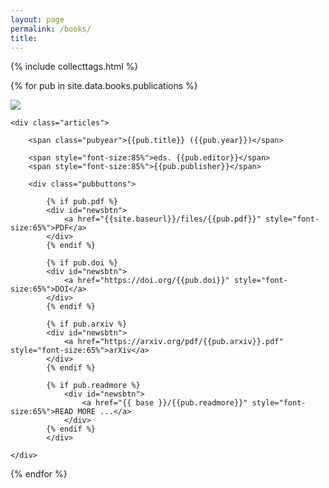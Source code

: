 ```yaml
---
layout: page
permalink: /books/
title: 
---
```


{% include collecttags.html %}

{% for pub in site.data.books.publications %}
<div class="pubs">
	<div class="articles">
			<img src="{{site.baseurl}}/images/pubimages/{{pub.img}}" class="responsivepubimg">
	</div>	

    <div class="articles">

		<span class="pubyear">{{pub.title}} ({{pub.year}})</span> 
		
		<span style="font-size:85%">eds. {{pub.editor}}</span>
		<span style="font-size:85%">{{pub.publisher}}</span>

		<div class="pubbuttons">
		
			{% if pub.pdf %}
			<div id="newsbtn">
				<a href="{{site.baseurl}}/files/{{pub.pdf}}" style="font-size:65%">PDF</a>
			</div>
			{% endif %}
			
			{% if pub.doi %}
			<div id="newsbtn">
				<a href="https://doi.org/{{pub.doi}}" style="font-size:65%">DOI</a>
			</div>
			{% endif %}
		
			{% if pub.arxiv %}
			<div id="newsbtn">
				<a href="https://arxiv.org/pdf/{{pub.arxiv}}.pdf" style="font-size:65%">arXiv</a>
			</div>
			{% endif %}
		
			{% if pub.readmore %} 
				<div id="newsbtn">
					<a href="{{ base }}/{{pub.readmore}}" style="font-size:65%">READ MORE ...</a>
				</div>
			{% endif %}
			</div>    	
		
    </div>	
</div>
	
{% endfor %}


